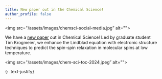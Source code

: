 ```yaml
---
title: New paper out in the Chemical Science!
author_profile: false
---
```

<img src="/assets/images/chemsci-social-media.jpg” alt="">

We have a [new paper](https://pubs.rsc.org/en/Content/ArticleLanding/2024/SC/D4SC05627B) out in Chemical Science! Led by graduate student Tim Krogmeier, we enhance the Lindblad equation with electronic structure techniques to predict the spin-spin relaxation in molecular spins at low temperature. 

<img src="/assets/images/chem-sci-toc-2024.jpeg” alt="">

{: .text-justify}

